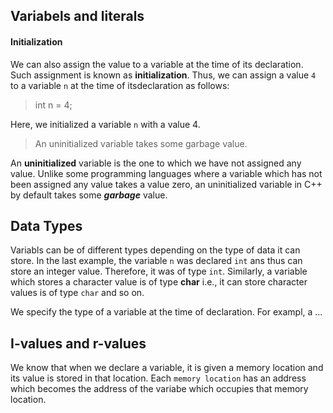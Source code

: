 ## Variabels and literals
#### Initialization
We can also assign the value to a variable at the time of its declaration. Such assignment is known as **initialization**. Thus, we can  assign a value `4` to a variable `n` at the time of itsdeclaration as follows:
>int n = 4;

Here, we initialized a variable `n` with a value 4.

> An uninitialized variable takes some garbage value.

An **uninitialized** variable is the one to which we have not assigned any value.
Unlike some programming languages where a variable which has not been assigned any value takes a value zero, an uninitialized variable in C++ by default takes some ***garbage*** value.

## Data Types
Variabls can be of different types depending on the type of data it can store.
In the last example, the variable `n` was declared `int` ans thus can store an integer value. Therefore, it was of type `int`. Similarly, a variable which stores a character value is of type **char** i.e., it can store character values is of type `char` and so on.

We specify the type of a variable at the time of declaration. For exampl, a ...


## I-values and r-values
We know that when we declare a variable, it is given a memory location and its value is stored in that location. Each `memory location` has an address which becomes the address of the variabe which occupies that memory location. 


